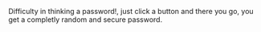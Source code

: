 Difficulty in thinking a password!, just click a button and there you go, you get a completly random and secure password.

